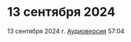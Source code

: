 # 13 сентября 2024

13 сентября 2024 г. [Аудиоверсия](https://www.youtube.com/watch?v=Aa6YCTG761s) 57:04
